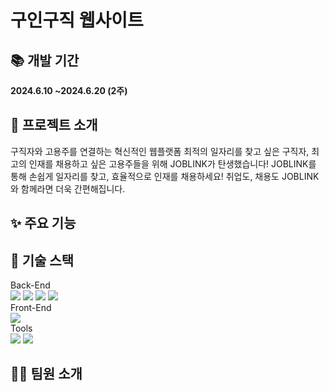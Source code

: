 <h1>구인구직 웹사이트</h1>

<h2>📚 개발 기간</h2>
<strong>2024.6.10 ~2024.6.20 (2주)</strong>
<h2>🎉 프로젝트 소개</h2>
구직자와 고용주를 연결하는 혁신적인 웹플랫폼
최적의 일자리를 찾고 싶은 구직자, 최고의 인재를 채용하고 싶은 고용주들을 위해 JOBLINK가 탄생했습니다! JOBLINK를 통해 손쉽게 일자리를 찾고, 효율적으로 인재를 채용하세요! 취업도, 채용도 JOBLINK와 함께라면 더욱 간편해집니다. 
<h2>✨ 주요 기능</h2>

<h2>🔧 기술 스택</h2>
<div>
Back-End<br/>
<img src="https://img.shields.io/badge/java 17-%23ED8B00.svg?style=for-the-badge&logo=openjdk&logoColor=white"> <img src="https://img.shields.io/badge/Spring Boot-%236DB33F.svg?style=for-the-badge&logo=spring&logoColor=white"> <img src="https://img.shields.io/badge/Gradle-02303A.svg?style=for-the-badge&logo=Gradle&logoColor=white"> <img src="https://img.shields.io/badge/MariaDB-003545?style=for-the-badge&logo=mariadb&logoColor=white"> 
</div>
<div>
  Front-End<br/>
  <img src="https://img.shields.io/badge/javascript-%23323330.svg?style=for-the-badge&logo=javascript&logoColor=%23F7DF1E">
</div>
<div>
Tools<br/>
<img src="https://img.shields.io/badge/github-%23121011.svg?style=for-the-badge&logo=github&logoColor=white"> <img src="https://img.shields.io/badge/Notion-%23000000.svg?style=for-the-badge&logo=notion&logoColor=white">
</div>

<h2>👩‍💻 팀원 소개</h2>
